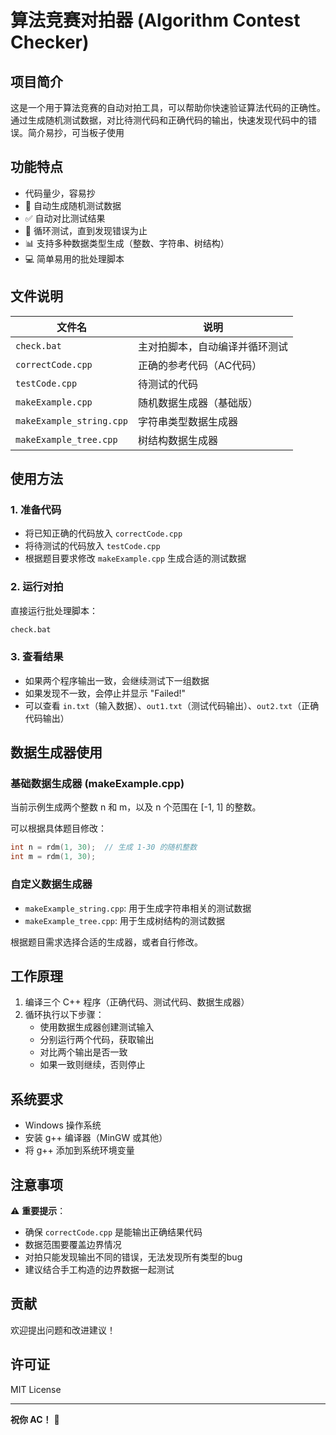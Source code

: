# 算法竞赛对拍器 (Algorithm Contest Checker)

## 项目简介

这是一个用于算法竞赛的自动对拍工具，可以帮助你快速验证算法代码的正确性。通过生成随机测试数据，对比待测代码和正确代码的输出，快速发现代码中的错误。简介易抄，可当板子使用

## 功能特点

- 代码量少，容易抄
- 🚀 自动生成随机测试数据
- ✅ 自动对比测试结果
- 🔄 循环测试，直到发现错误为止
- 📊 支持多种数据类型生成（整数、字符串、树结构）
- 💻 简单易用的批处理脚本

## 文件说明

| 文件名 | 说明 |
|--------|------|
| `check.bat` | 主对拍脚本，自动编译并循环测试 |
| `correctCode.cpp` | 正确的参考代码（AC代码） |
| `testCode.cpp` | 待测试的代码 |
| `makeExample.cpp` | 随机数据生成器（基础版） |
| `makeExample_string.cpp` | 字符串类型数据生成器 |
| `makeExample_tree.cpp` | 树结构数据生成器 |

## 使用方法

### 1. 准备代码

- 将已知正确的代码放入 `correctCode.cpp`
- 将待测试的代码放入 `testCode.cpp`
- 根据题目要求修改 `makeExample.cpp` 生成合适的测试数据

### 2. 运行对拍

直接运行批处理脚本：

```bash
check.bat
```

### 3. 查看结果

- 如果两个程序输出一致，会继续测试下一组数据
- 如果发现不一致，会停止并显示 "Failed!"
- 可以查看 `in.txt`（输入数据）、`out1.txt`（测试代码输出）、`out2.txt`（正确代码输出）

## 数据生成器使用

### 基础数据生成器 (makeExample.cpp)

当前示例生成两个整数 n 和 m，以及 n 个范围在 [-1, 1] 的整数。

可以根据具体题目修改：

```cpp
int n = rdm(1, 30);  // 生成 1-30 的随机整数
int m = rdm(1, 30);
```

### 自定义数据生成器

- `makeExample_string.cpp`: 用于生成字符串相关的测试数据
- `makeExample_tree.cpp`: 用于生成树结构的测试数据

根据题目需求选择合适的生成器，或者自行修改。

## 工作原理

1. 编译三个 C++ 程序（正确代码、测试代码、数据生成器）
2. 循环执行以下步骤：
   - 使用数据生成器创建测试输入
   - 分别运行两个代码，获取输出
   - 对比两个输出是否一致
   - 如果一致则继续，否则停止

## 系统要求

- Windows 操作系统
- 安装 g++ 编译器（MinGW 或其他）
- 将 g++ 添加到系统环境变量

## 注意事项

⚠️ **重要提示**：
- 确保 `correctCode.cpp` 是能输出正确结果代码
- 数据范围要覆盖边界情况
- 对拍只能发现输出不同的错误，无法发现所有类型的bug
- 建议结合手工构造的边界数据一起测试

## 贡献

欢迎提出问题和改进建议！

## 许可证

MIT License

---

**祝你 AC！** 🎉
